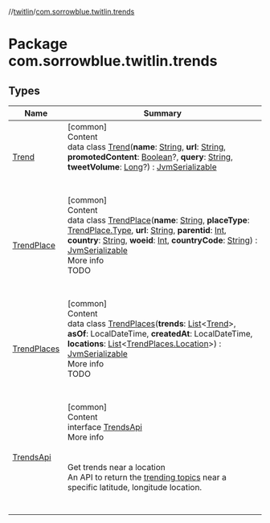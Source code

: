 //[twitlin](../index.md)/[com.sorrowblue.twitlin.trends](index.md)



# Package com.sorrowblue.twitlin.trends  


## Types  
  
|  Name|  Summary| 
|---|---|
| <a name="com.sorrowblue.twitlin.trends/Trend///PointingToDeclaration/"></a>[Trend](-trend/index.md)| <a name="com.sorrowblue.twitlin.trends/Trend///PointingToDeclaration/"></a>[common]  <br>Content  <br>data class [Trend](-trend/index.md)(**name**: [String](https://kotlinlang.org/api/latest/jvm/stdlib/kotlin/-string/index.html), **url**: [String](https://kotlinlang.org/api/latest/jvm/stdlib/kotlin/-string/index.html), **promotedContent**: [Boolean](https://kotlinlang.org/api/latest/jvm/stdlib/kotlin/-boolean/index.html)?, **query**: [String](https://kotlinlang.org/api/latest/jvm/stdlib/kotlin/-string/index.html), **tweetVolume**: [Long](https://kotlinlang.org/api/latest/jvm/stdlib/kotlin/-long/index.html)?) : [JvmSerializable](../com.sorrowblue.twitlin.annotation/-jvm-serializable/index.md)  <br><br><br>
| <a name="com.sorrowblue.twitlin.trends/TrendPlace///PointingToDeclaration/"></a>[TrendPlace](-trend-place/index.md)| <a name="com.sorrowblue.twitlin.trends/TrendPlace///PointingToDeclaration/"></a>[common]  <br>Content  <br>data class [TrendPlace](-trend-place/index.md)(**name**: [String](https://kotlinlang.org/api/latest/jvm/stdlib/kotlin/-string/index.html), **placeType**: [TrendPlace.Type](-trend-place/-type/index.md), **url**: [String](https://kotlinlang.org/api/latest/jvm/stdlib/kotlin/-string/index.html), **parentid**: [Int](https://kotlinlang.org/api/latest/jvm/stdlib/kotlin/-int/index.html), **country**: [String](https://kotlinlang.org/api/latest/jvm/stdlib/kotlin/-string/index.html), **woeid**: [Int](https://kotlinlang.org/api/latest/jvm/stdlib/kotlin/-int/index.html), **countryCode**: [String](https://kotlinlang.org/api/latest/jvm/stdlib/kotlin/-string/index.html)) : [JvmSerializable](../com.sorrowblue.twitlin.annotation/-jvm-serializable/index.md)  <br>More info  <br>TODO  <br><br><br>
| <a name="com.sorrowblue.twitlin.trends/TrendPlaces///PointingToDeclaration/"></a>[TrendPlaces](-trend-places/index.md)| <a name="com.sorrowblue.twitlin.trends/TrendPlaces///PointingToDeclaration/"></a>[common]  <br>Content  <br>data class [TrendPlaces](-trend-places/index.md)(**trends**: [List](https://kotlinlang.org/api/latest/jvm/stdlib/kotlin.collections/-list/index.html)<[Trend](-trend/index.md)>, **asOf**: LocalDateTime, **createdAt**: LocalDateTime, **locations**: [List](https://kotlinlang.org/api/latest/jvm/stdlib/kotlin.collections/-list/index.html)<[TrendPlaces.Location](-trend-places/-location/index.md)>) : [JvmSerializable](../com.sorrowblue.twitlin.annotation/-jvm-serializable/index.md)  <br>More info  <br>TODO  <br><br><br>
| <a name="com.sorrowblue.twitlin.trends/TrendsApi///PointingToDeclaration/"></a>[TrendsApi](-trends-api/index.md)| <a name="com.sorrowblue.twitlin.trends/TrendsApi///PointingToDeclaration/"></a>[common]  <br>Content  <br>interface [TrendsApi](-trends-api/index.md)  <br>More info  <br><br><br> Get trends near a location  <br>An API to return the [trending topics](https://support.twitter.com/articles/101125) near a specific latitude, longitude location.  <br><br><br>

